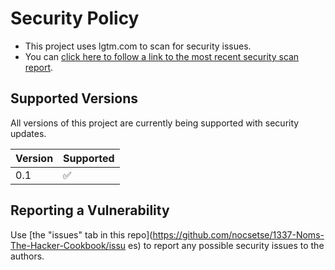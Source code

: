 # Security Policy

- This project uses lgtm.com to scan for security issues.
- You can [click here to follow a link to the most recent security scan report](https://lgtm.com/projects/g/nocsetse/1337-Noms-The-Hacker-Cookbook/alerts/?mode=list).

## Supported Versions

All versions of this project are currently being supported with security updates.

| Version | Supported          |
| ------- | ------------------ |
| 0.1     | :white_check_mark: |              |

## Reporting a Vulnerability

Use [the "issues" tab in this repo](https://github.com/nocsetse/1337-Noms-The-Hacker-Cookbook/issu
es) to report any possible security issues to the authors.

